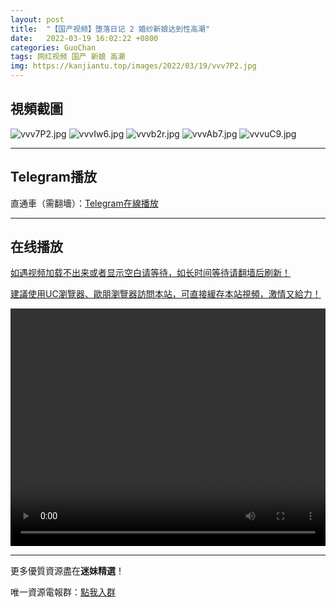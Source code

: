 ```yaml
---
layout: post
title:  "【国产视频】堕落日记 2 婚纱新娘达到性高潮"
date:   2022-03-19 16:02:22 +0800
categories: GuoChan
tags: 网红视频 国产 新娘 高潮
img: https://kanjiantu.top/images/2022/03/19/vvv7P2.jpg
---
```



## 視頻截圖

![vvv7P2.jpg](https://kanjiantu.top/images/2022/03/19/vvv7P2.jpg)
![vvvIw6.jpg](https://kanjiantu.top/images/2022/03/19/vvvIw6.jpg)
![vvvb2r.jpg](https://kanjiantu.top/images/2022/03/19/vvvb2r.jpg)
![vvvAb7.jpg](https://kanjiantu.top/images/2022/03/19/vvvAb7.jpg)
![vvvuC9.jpg](https://kanjiantu.top/images/2022/03/19/vvvuC9.jpg)

* * *
## Telegram播放

直通車（需翻墻）：[Telegram在線播放](https://t.me/mimeijingxuan/199)

* * *
## 在线播放
<u>如遇视频加载不出来或者显示空白请等待，如长时间等待请翻墙后刷新！</u>

<u>建議使用UC瀏覽器、歐朋瀏覽器訪問本站，可直接緩存本站視頻，激情又給力！</u>
<center><video src="https://cdn.publer.io/uploads/tmp/1648494413-24441-0664-7297/34f80bd45c365ab7885cdcba0fdccad2.mp4" width="100%" height="380px" controls="controls"></video></center>


* * *
更多優質資源盡在**迷妹精選**！

唯一資源電報群：[點我入群](https://t.me/mimeijingxuan)


